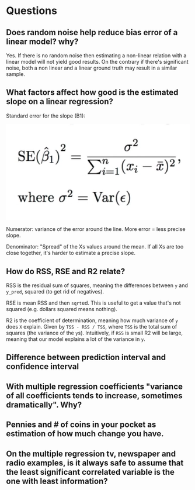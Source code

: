 # Questions

## Does random noise help reduce bias error of a linear model? why?

Yes. If there is no random noise then estimating a non-linear relation with a linear model will not yield good results. On the contrary if there's significant noise, both a non linear and a linear ground truth may result in a similar sample.

## What factors affect how good is the estimated slope on a linear regression?

Standard error for the slope (B1):

![alt text](./images/regression_slope_se.png)

Numerator: variance of the error around the line. More error = less precise slope.

Denominator: "Spread" of the Xs values around the mean. If all Xs are too close together, it's harder to estimate a precise slope.


## How do RSS, RSE and R2 relate?

RSS is the residual sum of squares, meaning the differences between `y` and `y_pred`, squared (to get rid of negatives).

RSE is mean RSS and then `sqrt`ed. This is useful to get a value that's not squared (e.g. dollars squared means nothing).

R2 is the coefficient of determination, meaning how much variance of `y` does `X` explain. Given by `TSS - RSS / TSS`, where `TSS` is the total sum of squares (the variance of the `y`s). Intuitively, if `RSS` is small R2 will be large, meaning that our model explains a lot of the variance in `y`.

## Difference between prediction interval and confidence interval

## With multiple regression coefficients "variance of all coefficients tends to increase, sometimes dramatically". Why?

## Pennies and # of coins in your pocket as estimation of how much change you have.

## On the multiple regression tv, newspaper and radio examples, is it always safe to assume that the least significant correlated variable is the one with least information?
